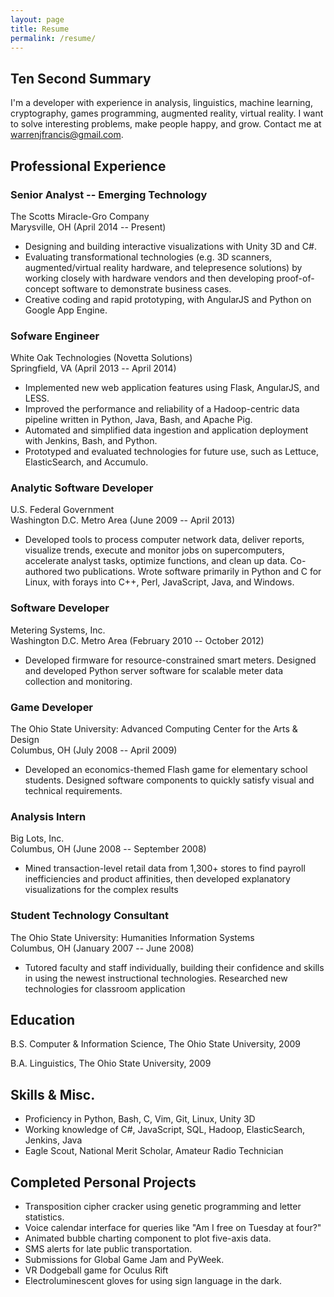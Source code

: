 ```yaml
---
layout: page
title: Resume
permalink: /resume/
---
```


## Ten Second Summary

I'm a developer with experience in analysis, linguistics, machine learning,
cryptography, games programming, augmented reality, virtual reality.  I want to
solve interesting problems, make people happy, and grow.  Contact me at
[warrenjfrancis@gmail.com](mailto:warrenjfrancis@gmail.com?subject=Resume).

## Professional Experience

### Senior Analyst -- Emerging Technology

The Scotts Miracle-Gro Company<br/>Marysville, OH (April 2014 -- Present)

* Designing and building interactive visualizations with Unity 3D and C#.
* Evaluating transformational technologies (e.g. 3D scanners, augmented/virtual
reality hardware, and telepresence solutions) by working closely with hardware
vendors and then developing proof-of-concept software to demonstrate business
cases.
* Creative coding and rapid prototyping, with AngularJS and Python on Google App
Engine.

### Sofware Engineer

White Oak Technologies (Novetta Solutions)<br/>Springfield, VA (April 2013 --
April 2014)

* Implemented new web application features using Flask, AngularJS, and LESS.
* Improved the performance and reliability of a Hadoop-centric data pipeline
written in Python, Java, Bash, and Apache Pig.
* Automated and simplified data ingestion and application deployment with
Jenkins, Bash, and Python.
* Prototyped and evaluated technologies for future use, such as Lettuce,
ElasticSearch, and Accumulo.

### Analytic Software Developer

U.S. Federal Government<br/>Washington D.C. Metro Area (June 2009 -- April
2013)

* Developed tools to process computer network data, deliver reports, visualize
trends, execute and monitor jobs on supercomputers, accelerate analyst tasks,
optimize functions, and clean up data.  Co-authored two publications.  Wrote
software primarily in Python and C for Linux, with forays into C++, Perl,
JavaScript, Java, and Windows.

### Software Developer

Metering Systems, Inc.<br/>Washington D.C. Metro Area (February 2010 -- October
2012)

* Developed firmware for resource-constrained smart meters.  Designed and
developed Python server software for scalable meter data collection and
monitoring.

### Game Developer

The Ohio State University: Advanced Computing Center for the Arts & Design<br/>
Columbus, OH (July 2008 -- April 2009)

* Developed an economics-themed Flash game for elementary school students.
Designed software components to quickly satisfy visual and technical
requirements.

### Analysis Intern

Big Lots, Inc.<br/>Columbus, OH (June 2008 -- September 2008)

* Mined transaction-level retail data from 1,300+ stores to find payroll
inefficiencies and product affinities, then developed explanatory visualizations
for the complex results

### Student Technology Consultant

The Ohio State University: Humanities Information Systems<br/>Columbus, OH
(January 2007 -- June 2008)

* Tutored faculty and staff individually, building their confidence and skills
in using the newest instructional technologies.  Researched new technologies for
classroom application

## Education

B.S. Computer & Information Science, The Ohio State University, 2009

B.A. Linguistics, The Ohio State University, 2009

## Skills & Misc.

* Proficiency in Python, Bash, C, Vim, Git, Linux, Unity 3D
* Working knowledge of C#, JavaScript, SQL, Hadoop, ElasticSearch, Jenkins,
Java
* Eagle Scout, National Merit Scholar, Amateur Radio Technician

## Completed Personal Projects

* Transposition cipher cracker using genetic programming and letter statistics.
* Voice calendar interface for queries like "Am I free on Tuesday at four?"
* Animated bubble charting component to plot five-axis data.
* SMS alerts for late public transportation.
* Submissions for Global Game Jam and PyWeek.
* VR Dodgeball game for Oculus Rift
* Electroluminescent gloves for using sign language in the dark.

